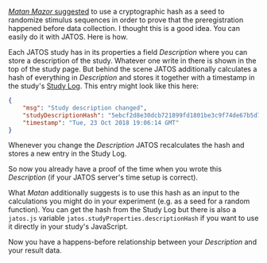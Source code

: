 [_Matan Mazor_ suggested](https://medium.com/@mazormatan/cryptographic-preregistration-from-newton-to-fmri-df0968377bb2) to use a cryptographic hash as a seed to randomize stimulus sequences in order to prove that the preregistration happened before data collection. I thought this is a good idea. You can easily do it with JATOS. Here is how.

Each JATOS study has in its properties a field _Description_ where you can store a description of the study. Whatever one write in there is shown in the top of the study page. But behind the scene JATOS additionally calculates a hash of everything in _Description_ and stores it together with a timestamp in the study's [Study Log](http://www.jatos.org/Study-Log.html). This entry might look like this here:

```json
{
    "msg": "Study description changed",
    "studyDescriptionHash": "5ebcf2d8e30dcb721899fd1801be3c9f74de67b5d713ec00f50f94555b73ff69",
    "timestamp": "Tue, 23 Oct 2018 19:06:14 GMT"
}
```

Whenever you change the _Description_ JATOS recalculates the hash and stores a new entry in the Study Log. 

So now you already have a proof of the time when you wrote this _Description_ (if your JATOS server's time setup is correct).

What _Matan_ additionally suggests is to use this hash as an input to the calculations you might do in your experiment (e.g. as a seed for a random function). You can get the hash from the Study Log but there is also a `jatos.js` variable `jatos.studyProperties.descriptionHash` if you want to use it directly in your study's JavaScript.

Now you have a happens-before relationship between your _Description_ and your result data.
